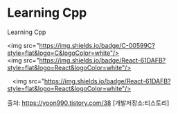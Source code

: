 # Learning Cpp
Learning Cpp

<img src="https://img.shields.io/badge/C-00599C?style=flat&logo=C&logoColor=white"/>
<img src="https://img.shields.io/badge/React-61DAFB?style=flat&logo=React&logoColor=white"/>


   <img src="https://img.shields.io/badge/React-61DAFB?style=flat&logo=React&logoColor=white"/>

출처: https://yoon990.tistory.com/38 [개발저장소:티스토리]
